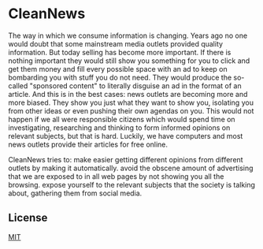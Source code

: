 # CleanNews

The way in which we consume information is changing. Years ago no one would doubt that some mainstream media outlets provided quality information.
But today selling has become more important. If there is nothing important they would still show you something for you to click and get them money and fill every possible space with an ad to keep on bombarding you with stuff you do not need. They would produce the so-called "sponsored content" to literally disguise an ad in the format of an article.
And this is in the best cases: news outlets are becoming more and more biased. They show you just what they want to show you, isolating you from other ideas or even pushing their own agendas on you.
This would not happen if we all were responsible citizens which would spend time on investigating, researching and thinking to form informed opinions on relevant subjects, but that is hard.
Luckily, we have computers and most news outlets provide their articles for free online.


CleanNews tries to:
    make easier getting different opinions from different outlets by making it automatically.
    avoid the obscene amount of advertising that we are exposed to in all web pages by not showing you all the browsing.
    expose yourself to the relevant subjects that the society is talking about, gathering them from social media.


## License
[MIT](https://choosealicense.com/licenses/mit/)
